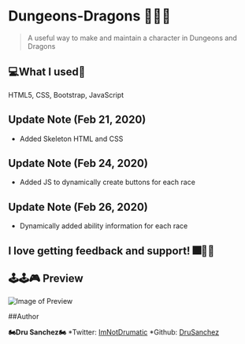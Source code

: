 # Dungeons-Dragons 🐲🏯🐲

>A useful way to make and maintain a character in Dungeons and Dragons

## 💻What I used💽
HTML5, CSS, Bootstrap, JavaScript

## Update Note (Feb 21, 2020)
- Added Skeleton HTML and CSS

## Update Note (Feb 24, 2020)
- Added JS to dynamically create buttons for each race

## Update Note (Feb 26, 2020)
- Dynamically added ability information for each race


## I love getting feedback and support! 🎆🎇🎈


## 🕹🕹🎮 Preview

![Image of Preview](/assets/images/Screenshot.png)



##Author

**🏍Dru Sanchez🏍**
*Twitter: [ImNotDrumatic](https://twitter.com/ImNotDrumatic)
*Github:  [DruSanchez](https://github.com/Drubaloo)
